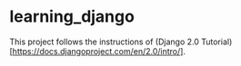 # learning_django

This project follows the instructions of (Django 2.0 Tutorial)[https://docs.djangoproject.com/en/2.0/intro/].
